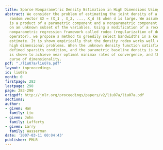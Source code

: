 ```yaml
---
title: Sparse Nonparametric Density Estimation in High Dimensions Using the Rodeo
abstract: We consider the problem of estimating the joint density of a d-dimensional
  random vector $X = (X_1 , X_2, ..., X_d )$ when d is large. We assume that the density
  is a product of a parametric component and a nonparametric component which depends
  on an unknown subset of the variables. Using a modification of a recently developed
  nonparametric regression framework called rodeo (regularization of derivative expectation
  operator), we propose a method to greedily select bandwidths in a kernel density
  estimate. It is shown empirically that the density rodeo works well even for very
  high dimensional problems. When the unknown density function satisfies a suitably
  defined sparsity condition, and the parametric baseline density is smooth, the approach
  is shown to achieve near optimal minimax rates of convergence, and thus avoids the
  curse of dimensionality.
pdf: "./liu07a/liu07a.pdf"
layout: inproceedings
id: liu07a
month: 0
firstpage: 283
lastpage: 290
page: 283-290
origpdf: http://jmlr.org/proceedings/papers/v2/liu07a/liu07a.pdf
sections: 
author:
- given: Han
  family: Liu
- given: John
  family: Lafferty
- given: Larry
  family: Wasserman
date: '2007-03-11 00:04:43'
publisher: PMLR
---
```


